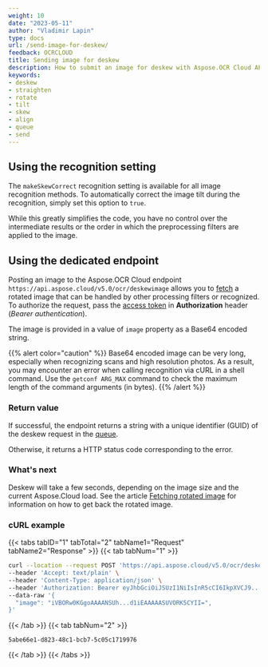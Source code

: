```yaml
---
weight: 10
date: "2023-05-11"
author: "Vladimir Lapin"
type: docs
url: /send-image-for-deskew/
feedback: OCRCLOUD
title: Sending image for deskew
description: How to submit an image for deskew with Aspose.OCR Cloud API.
keywords:
- deskew
- straighten
- rotate
- tilt
- skew
- align
- queue
- send
---
```


## Using the recognition setting

The `makeSkewCorrect` recognition setting is available for all image recognition methods. To automatically correct the image tilt during the recognition, simply set this option to `true`.

While this greatly simplifies the code, you have no control over the intermediate results or the order in which the preprocessing filters are applied to the image.

## Using the dedicated endpoint

Posting an image to the Aspose.OCR Cloud endpoint `https://api.aspose.cloud/v5.0/ocr/deskewimage` allows you to [fetch](/ocr/fetch-deskew-result/) a rotated image that can be handled by other processing filters or recognized. To authorize the request, pass the [access token](/ocr/authorization/) in **Authorization** header (_Bearer authentication_).

The image is provided in a value of `image` property as a Base64 encoded string.

{{% alert color="caution" %}}
Base64 encoded image can be very long, especially when recognizing scans and high resolution photos. As a result, you may encounter an error when calling recognition via cURL in a shell command. Use the `getconf ARG_MAX` command to check the maximum length of the command arguments (in bytes).
{{% /alert %}}

### Return value

If successful, the endpoint returns a string with a unique identifier (GUID) of the deskew request in the [queue](/ocr/recognition-workflow/).

Otherwise, it returns a HTTP status code corresponding to the error.

### What's next

Deskew will take a few seconds, depending on the image size and the current Aspose.Cloud load. See the article [Fetching rotated image](/ocr/fetch-deskew-result/) for information on how to get back the rotated image.

### cURL example

{{< tabs tabID="1" tabTotal="2" tabName1="Request" tabName2="Response" >}}
{{< tab tabNum="1" >}}
```bash
curl --location --request POST 'https://api.aspose.cloud/v5.0/ocr/deskewimage' \
--header 'Accept: text/plain' \
--header 'Content-Type: application/json' \
--header 'Authorization: Bearer eyJhbGciOiJSUzI1NiIsInR5cCI6IkpXVCJ9...HaRYOxBcCRCPLnrFCVXpw7UA' \
--data-raw '{
  "image": "iVBORw0KGgoAAAANSUh...d1iEAAAAASUVORK5CYII=",
}'
```
{{< /tab >}}
{{< tab tabNum="2" >}}
```
5abe66e1-d823-48c1-bcb7-5c05c1719976
```
{{< /tab >}}
{{< /tabs >}}
